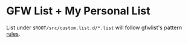 # GFW List + My Personal List

List under `$ROOT/src/custom.list.d/*.list` will follow gfwlist's pattern [rules](https://code.google.com/p/autoproxy-gfwlist/wiki/Rules).
